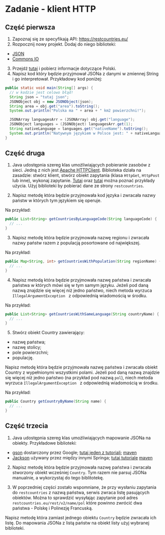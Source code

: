# Zadanie - klient HTTP

## Część pierwsza

1. Zapoznaj się ze specyfikają API: https://restcountries.eu/
2. Rozpocznij nowy projekt. Dodaj do niego biblioteki:
* [JSON](https://mvnrepository.com/artifact/org.json/json/20180813)
* [Commons IO](https://mvnrepository.com/artifact/commons-io/commons-io/2.6)
3. Przejdź [tutaj](https://restcountries.eu/rest/v2/lang/pl) i pobierz informacje dotyczące Polski.
4. Napisz kod który będzie przyjmował JSONa z danymi w zmiennej String i go interpretował. Przykładowy kod poniżej:
```java
public static void main(String[] args) {
  // w kodzie jest celowo błąd!
  String json = "tutaj json";
  JSONObject obj = new JSONObject(json);
  String area = obj.get("area").toString();
  System.out.println("Polska ma " + area + " km2 powierzchni!");

  JSONArray languagesArr = (JSONArray) obj.get("language");
  JSONObject languages = (JSONObject) languagesArr.get(1);
  String nativeLanguage = languages.get("nativeName").toString();
  System.out.println("Natywnym językiem w Polsce jest: " + nativeLanguage);
}
```

## Część druga

1. Java udostępnia szereg klas umożliwiających pobieranie zasobów z sieci.
Jedną z nich jest [Apache HTTPClient](https://mvnrepository.com/artifact/org.apache.httpcomponents/httpclient/4.5.9).
Biblioteka działa na zasadzie: stwórz klient, stwórz obiekt zapytania (klasa `HttpGet`, `HttpPost` lub inne), wykonaj zapytanie.
[Tutaj](https://hc.apache.org/httpcomponents-client-ga/tutorial/html/fundamentals.html) oraz [tutaj](https://www.vogella.com/tutorials/ApacheHttpClient/article.html) można poznać przykłady użycia.
Użyj biblioteki by pobierać dane ze strony `restcountries`.

2. Napisz metodę która będzie przyjmowała kod języka i zwracała nazwy państw w których tym językiem się operuje.

Na przykład:

```java
public List<String> getCountriesByLanguageCode(String languageCode) {
  // ...
}
```

3. Napisz metodę która będzie przyjmowała nazwę regionu i zwracała nazwy państw razem z populacją posortowane od największej.

Na przykład:
```java
public Map<String, int> getCountriesWithPopulation(String regionName) {
  // ...
}
```

4. Napisz metodą która będzie przyjmowała nazwę państwa i zwracała państwa w których mówi się w tym samym języku.
Jeżeli pod daną nazwą znajdzie się więcej niż jedno państwo, niech metoda wyrzuca `IllegalArgumentException ` z odpowiednią wiadomością w środku.

Na przykład:
```java
public List<String> getCountriesWithSameLanguage(String countryName) {
  // ...
}
```

5. Stwórz obiekt Country zawierający:
* nazwę państwa;
* nazwę stolicy;
* pole powierzchni;
* populację.

Napisz metodę która będzie przyjmowała nazwę państwa i zwracała obiekt Country z wypełnionymi wszystkimi polami.
Jeżeli pod daną nazwą znajdzie się więcej niż jedno państwo (na przykład pod nazwą `pol`), niech metoda wyrzuca `IllegalArgumentException ` z odpowiednią wiadomością w środku.

Na przykład:
```java
public Country getCountryByName(String name) {
  // ...
}
```

## Część trzecia

1. Java udostępnia szereg klas umożliwiających mapowanie JSONa na obiekty.
Przykładowe biblioteki:
* [gson](https://github.com/google/gson) dostarczony przez Google; [tutaj jeden z tutoriali](https://www.baeldung.com/gson-deserialization-guide); [maven](https://mvnrepository.com/artifact/com.google.code.gson/gson/2.8.5)
* [Jackson](https://github.com/FasterXML/jackson) używany przez między innymi Springa; [tutaj tutoriale](https://github.com/eugenp/tutorials/tree/master/jackson) [maven](https://mvnrepository.com/artifact/com.fasterxml.jackson.core/jackson-databind/2.9.9.2)

2. Napisz metodę która będzie przyjmowała nazwę państwa i zwracała stworzony obiekt wcześniej `Country`.
Tym razem nie parsuj JSONa manualnie, a wykorzystaj do tego biblitotekę.

3. W poprzedniej części zostało wspomniane, że przy wysłaniu zapytania do `restcountries` z nazwą państwa, serwis zwraca listę pasujących obiektów.
Można to sprawdzić wysyłając zapytanie pod adres `restcountries.eu/rest/v2/name/pol` które powinno zwrócić dwa państwa - Polskę i Polinezję Francuską.

Napisz metodę która zamiast jednego obiektu `Country` będzie zwracała ich listę. Do mapowania JSONa z listą państw na obiekt listy użyj wybranej biblioteki.